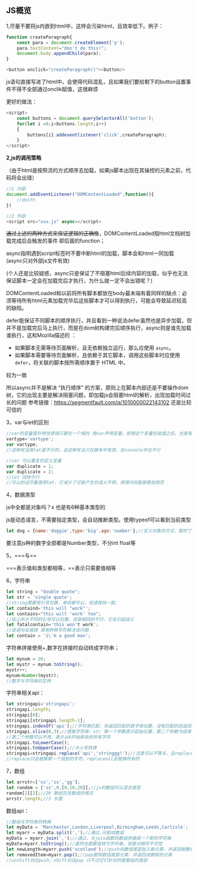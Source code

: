 ## JS概览

1,尽量不要将js内嵌到html中，这样会污染html，且效率低下。例子：

```javascript
function createParagraph{
   	const para = document.createElement('p');
    para.textContent="don't do this!";
    document.body.appendChild(para);
}

<button onclick="createParagraph()"><button/>
```

js语句直接写进了html中，会使得代码混乱，且如果我们要给剩下的button设置事件不得不全部通过onclik赋值，这很麻烦

更好的做法：

```javascript
<script>
    const buttons = document.querySelectorAll('button');
	for(let i =0;i<buttons.length;i++)
    {
    	buttons[i].addeventlistener('click',createParagraph);
    }
</script>
```

**2,js的调用策略**

（由于html是按照流的方式顺序去加载，如果js脚本出现在其操控的元素之前，代码将会出错）

```javascript
//1 内部
document.addEventListener("DOMContentLoaded",function(){
    //dosth
})

//2 外部
<script src="xxx.js" async></script>
```

~~通过上述的两种方式来保证逻辑的正确性~~，DOMContentLoaded指html文档树加载完成后会触发的事件 即后面的function；

async指明遇到script标签时不要中断html的加载，脚本会和html一同加载 (async只对外部js文件有效)

(个人还是比较疑惑，async只是保证了不阻塞html后续内容的加载，似乎也无法保证脚本一定会在加载完后才执行，为什么就一定不会出错呢？)

DOMContentLoaded和以前将所有脚本都放在body最末端有着同样的缺点：必须等待所有html元素加载完毕后这些脚本才可以得到执行，可能会导致延迟较高的缺陷。

defer能保证不同脚本的顺序执行，并且看到一种说法defer虽然也是异步加载，但并不是加载完后马上执行，而是在dom树构建完后顺序执行，async则是谁先加载谁执行，这和Mozilla描述的 ：

- 如果脚本无需等待页面解析，且无依赖独立运行，那么应使用 `async`。
- 如果脚本需要等待页面解析，且依赖于其它脚本，调用这些脚本时应使用 `defer`，将关联的脚本按所需顺序置于 HTML 中。

较为一致

所以async并不是解决 “执行顺序” 的方案，原则上在脚本内部还是不要操作dom树，它的出现主要是解决阻塞问题，即加载js会阻塞html的解析，出现加载时间过长的问题 参考链接：https://segmentfault.com/q/1010000022143102 还是比较可信的

3，var与let的区别

```javascript
//var的变量提升特性使得只要在一个域内 用var声明变量，即使这个变量在赋值之后，也是有效的
vartype='vartype';
var vartype;
//这种写法用let是不行的，且这种写法只在脚本中有效，在console中也不行

//var 可以重复的定义变量
var duplicate = 1;
var duplicate = 2;
//let 同样不行
//可以的话尽量使用let，它减少了可能产生的语义不明，使得代码能够更加规范
```

4，数据类型

js中全都是对象吗？x 也是有6种基本类型的

js是动态语言，不需要指定类型，会自动推断类型。使用typeof可以看到当前类型

```javascript
let dog = {name:'doggie',type:'big',age:'number'};//定义对象的方式，暂时了解即可
```

要注意js种的数字全部都是Number类型，不分int float等

5，===与==

===表示值和类型都相等，==表示只需要值相等

6，字符串

```javascript
let string = "double quote";
let str = 'single quote';
//string需要用引号包裹，单双都可以，但请保持一致。
let containd='this will "work"';
let contains="this will 'work' too";
//如上所示不同的引号可以包裹，但是相同的不行，它会引起歧义
let fatalcontain='this won't work';
//该语句会报错 使用转移字符解决该问题
let contain = 'i\'m a good man';
```

字符串拼接使用+,数字在拼接时自动转成字符串；

```javascript
let mynum = 20;
let mystr = mynum.toString();
mystr++;
mynum=Number(mystr);
//数字与字符串的互转
```

字符串相关api：

```javascript
let stringapi='stringapi';
stringapi.length;
stringapi[0];
stringapi[stringapi.length-1];
stringapi.indexOf('api');//字符串匹配，将返回匹配的首字母位置，没有匹配的则返回-1;
stringapi.slice(0,3);//提取字符串，str 第一个参数表示起始位置，第二个参数为结束位置的后一个位置（不包含该位置)
//第二个参数可以不用，表示从0开始剩余的所有字符
stringapi.toLowerCase();
stringapi.toUpperCase();//大小写转换
stringapi=stringapi.replace('api','stringgg!');//注意可以不等长，且replace并不会真的改变原有string对象的值，需要重新赋值。猜测string在js中也是不可变对象，所以操作string返回的都是新对象。
//replace只会替换第一个找到的字符，replaceall会替换所有的
```

7，数组

```javascript
let arrstr=['ss','ss','gg'];
let random = ['ss',0,[9,10,20]];//js的数组可以混合类型
random[2][2];//20 数组包含数组的情况
arrstr.length;//3 长度
```

数组api：

```javascript
//数组与字符串的转换
let myData = 'Manchester,London,Liverpool,Birmingham,Leeds,Carlisle';
let myarr = myData.split(',');//通过,分割成数组
myData = myarr.join(',');//通过，与join函数将数组拼接成一个新的字符串
myData=myarr.toString();//虽然也是数组转为字符串，但是分隔符不可控
let newLength=myarr.push('scotland');//push向数组尾部加入新元素，并返回新数组的长度
let removedItem=myarr.pop();//pop删除数组尾部元素，并返回该删除的元素
//unshift对应push，shift对应pop 只不过它们针对的是数组的首部
```

